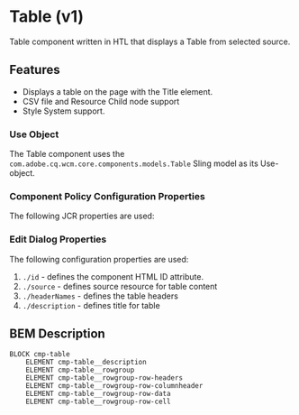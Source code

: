 Table (v1)
====
Table component written in HTL that displays a Table from selected source.

## Features
* Displays a table on the page with the Title element.
* CSV file and Resource Child node support
* Style System support.

### Use Object
The Table component uses the `com.adobe.cq.wcm.core.components.models.Table` Sling model as its Use-object.

### Component Policy Configuration Properties
The following JCR properties are used:

### Edit Dialog Properties
The following configuration properties are used:
1. `./id` - defines the component HTML ID attribute.
2. `./source` - defines source resource for table content
3. `./headerNames` - defines the table headers
4. `./description` - defines title for table

## BEM Description
```
BLOCK cmp-table
    ELEMENT cmp-table__description
    ELEMENT cmp-table__rowgroup
    ELEMENT cmp-table__rowgroup-row-headers
    ELEMENT cmp-table__rowgroup-row-columnheader
    ELEMENT cmp-table__rowgroup-row-data
    ELEMENT cmp-table__rowgroup-row-cell
```

